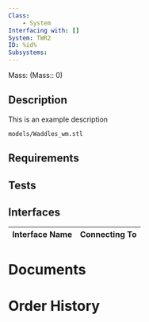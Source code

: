 ```yaml
---
Class:
    - System
Interfacing with: []
System: TWR2
ID: %id%
Subsystems:
---
```


Mass: (Mass:: 0)

## Description

This is an example description

```stlrendera
models/Waddles_wm.stl
```

## Requirements

## Tests

## Interfaces
| Interface Name | Connecting To |
| -------------- | ------------- |


# Documents

# Order History
